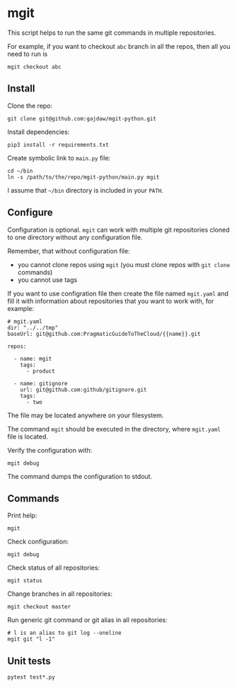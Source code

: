 # mgit

This script helps to run the same git commands
in multiple repositories.

For example, if you want to checkout `abc` branch in all the repos,
then all you need to run is

    mgit checkout abc

## Install

Clone the repo:

    git clone git@github.com:gajdaw/mgit-python.git

Install dependencies:

    pip3 install -r requirements.txt

Create symbolic link to `main.py` file:

    cd ~/bin
    ln -s /path/to/the/repo/mgit-python/main.py mgit

I assume that `~/bin` directory is included in your `PATH`.

## Configure

Configuration is optional.
`mgit` can work with multiple git repositories cloned to one directory without any configuration file.

Remember, that without configuration file:
- you cannot clone repos using `mgit` (you must clone repos with `git clone` commands)
- you cannot use tags

If you want to use configration file then
create the file named `mgit.yaml` and fill it with information about
repositories that you want to work with, for example:

    # mgit.yaml
    dir: "../../tmp"
    baseUrl: git@github.com:PragmaticGuideToTheCloud/{{name}}.git

    repos:

      - name: mgit
        tags:
          - product

      - name: gitignore
        url: git@github.com:github/gitignore.git
        tags:
          - two

The file may be located anywhere on your filesystem.

The command `mgit` should be executed in the directory, where `mgit.yaml` file is located.

Verify the configuration with:

    mgit debug

The command dumps the configuration to stdout.

## Commands

Print help:

    mgit

Check configuration:

    mgit debug

Check status of all repositories:

    mgit status

Change branches in all repositories:

    mgit checkout master

Run generic git command or git alias in all repositories:

    # l is an alias to git log --oneline
    mgit git "l -1"

## Unit tests

    pytest test*.py
